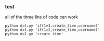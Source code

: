 ### test
all of the three line of code can work
```
python dal.py 'if(1=1,create_time,username)'
python dal.py 'if(1=2,create_time,username)'
python dal.py 'create_time'
```
